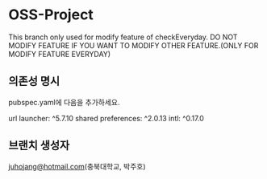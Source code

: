 # OSS-Project
This branch only used for modify feature of checkEveryday.
DO NOT MODIFY FEATURE IF YOU WANT TO MODIFY OTHER FEATURE.(ONLY FOR MODIFY FEATURE EVERYDAY)


## 의존성 명시
pubspec.yaml에 다음을 추가하세요.

  url launcher: ^5.7.10
  shared preferences: ^2.0.13
  intl: ^0.17.0  
  
## 브랜치 생성자
juhojang@hotmail.com(충북대학교, 박주호)
